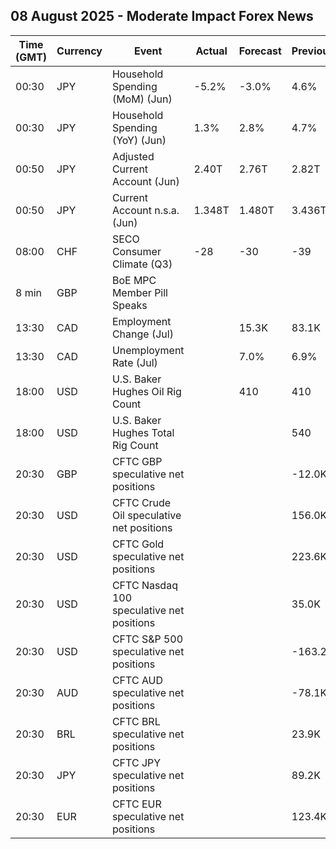 ## 08 August 2025 - Moderate Impact Forex News

| Time (GMT) | Currency | Event | Actual | Forecast | Previous |
|------|----------|-------|--------|----------|----------|
| 00:30 | JPY | Household Spending (MoM) (Jun) | -5.2% | -3.0% | 4.6% |
| 00:30 | JPY | Household Spending (YoY) (Jun) | 1.3% | 2.8% | 4.7% |
| 00:50 | JPY | Adjusted Current Account (Jun) | 2.40T | 2.76T | 2.82T |
| 00:50 | JPY | Current Account n.s.a. (Jun) | 1.348T | 1.480T | 3.436T |
| 08:00 | CHF | SECO Consumer Climate (Q3) | -28 | -30 | -39 |
| 8 min | GBP | BoE MPC Member Pill Speaks |  |  |  |
| 13:30 | CAD | Employment Change (Jul) |  | 15.3K | 83.1K |
| 13:30 | CAD | Unemployment Rate (Jul) |  | 7.0% | 6.9% |
| 18:00 | USD | U.S. Baker Hughes Oil Rig Count |  | 410 | 410 |
| 18:00 | USD | U.S. Baker Hughes Total Rig Count |  |  | 540 |
| 20:30 | GBP | CFTC GBP speculative net positions |  |  | -12.0K |
| 20:30 | USD | CFTC Crude Oil speculative net positions |  |  | 156.0K |
| 20:30 | USD | CFTC Gold speculative net positions |  |  | 223.6K |
| 20:30 | USD | CFTC Nasdaq 100 speculative net positions |  |  | 35.0K |
| 20:30 | USD | CFTC S&P 500 speculative net positions |  |  | -163.2K |
| 20:30 | AUD | CFTC AUD speculative net positions |  |  | -78.1K |
| 20:30 | BRL | CFTC BRL speculative net positions |  |  | 23.9K |
| 20:30 | JPY | CFTC JPY speculative net positions |  |  | 89.2K |
| 20:30 | EUR | CFTC EUR speculative net positions |  |  | 123.4K |
